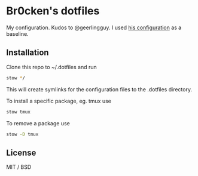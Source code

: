 # Br0cken's dotfiles

My configuration. Kudos to @geerlingguy. I used [his configuration](https://github.com/geerlingguy/dotfiles) as a baseline. 

## Installation

Clone this repo to ~/.dotfiles and run

```bash
stow */
```

This will create symlinks for the configuration files to the .dotfiles directory.

To install a specific package, eg. tmux  use

```bash
stow tmux
```

To remove a package use

```bash
stow -D tmux
```

## License

MIT / BSD

